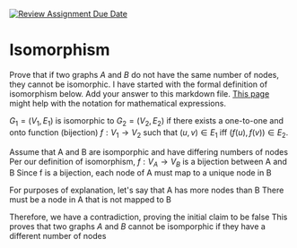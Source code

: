 [![Review Assignment Due Date](https://classroom.github.com/assets/deadline-readme-button-24ddc0f5d75046c5622901739e7c5dd533143b0c8e959d652212380cedb1ea36.svg)](https://classroom.github.com/a/AtNXzL3S)
# Isomorphism

Prove that if two graphs $A$ and $B$ do not have the same number of nodes, they
cannot be isomorphic. I have started with the formal definition of isomorphism
below. Add your answer to this markdown file. [This
page](https://docs.github.com/en/get-started/writing-on-github/working-with-advanced-formatting/writing-mathematical-expressions)
might help with the notation for mathematical expressions.

$G_1=(V_1 , E_1)$ is isomorphic to $G_2 = (V_2, E_2)$ if there exists a
one-to-one and onto function (bijection) $f: V_1 \rightarrow V_2$ such that $(u,v)
\in E_1$ iff $(f(u),f(v)) \in E_2$.

Assume that A and B are isomporphic and have differing numbers of nodes
Per our definition of isomorphism, $f: V_A \rightarrow V_B$ is a bijection between A and B
Since f is a bijection, each node of A must map to a unique node in B

For purposes of explanation, let's say that A has more nodes than B
There must be a node in A that is not mapped to B

Therefore, we have a contradiction, proving the initial claim to be false
This proves that two graphs $A$ and $B$ cannot be isomporphic if they have a different number of nodes